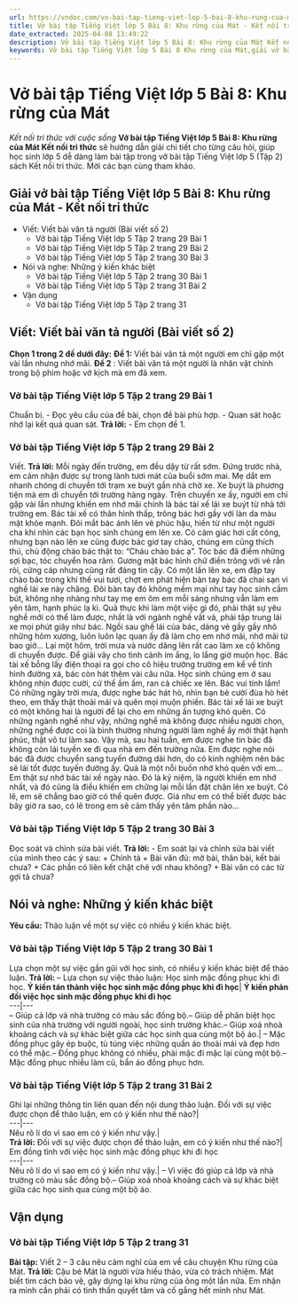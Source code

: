 ```yaml
---
url: https://vndoc.com/vo-bai-tap-tieng-viet-lop-5-bai-8-khu-rung-cua-mat-339519
title: Vở bài tập Tiếng Việt lớp 5 Bài 8: Khu rừng của Mát - Kết nối tri thức với cuộc sống - VnDoc.com
date_extracted: 2025-04-08 13:49:22
description: Vở bài tập Tiếng Việt lớp 5 Bài 8: Khu rừng của Mát Kết nối tri thức được biên soạn nhằm giúp các em HS nhanh chóng hiểu bài và đạt kết quả tốt trong học tập môn Tiếng Việt lớp 5 sách Kết nối tri thức mới.
keywords: Vở bài tập Tiếng Việt lớp 5 Bài 8 Khu rừng của Mát,giải vở bài tập tiếng việt 5 kết nối bài 8 tập 2,giải vbt tiếng tiếng 5 kết nối trang 29 tập 2,giải vbt tiếng việt 5 kết nối Khu rừng của Mát,vbt tiếng việt 5 kết nối tập 2,bài 8 Khu rừng của Mát
---
```


# Vở bài tập Tiếng Việt lớp 5 Bài 8: Khu rừng của Mát
 _Kết nối tri thức với cuộc sống_
**Vở bài tập Tiếng Việt lớp 5 Bài 8: Khu rừng của Mát Kết nối tri thức** sẽ hướng dẫn giải chi tiết cho từng câu hỏi, giúp học sinh lớp 5 dễ dàng làm bài tập trong vở bài tập Tiếng Việt lớp 5 \(Tập 2\)  sách Kết nối tri thức. Mời các bạn cùng tham khảo.
## Giải vở bài tập Tiếng Việt lớp 5 Bài 8: Khu rừng của Mát - Kết nối tri thức
  * Viết: Viết bài văn tả người \(Bài viết số 2\)
    * Vở bài tập Tiếng Việt lớp 5 Tập 2 trang 29 Bài 1
    * Vở bài tập Tiếng Việt lớp 5 Tập 2 trang 29 Bài 2
    * Vở bài tập Tiếng Việt lớp 5 Tập 2 trang 30 Bài 3
  * Nói và nghe: Những ý kiến khác biệt
    * Vở bài tập Tiếng Việt lớp 5 Tập 2 trang 30 Bài 1
    * Vở bài tập Tiếng Việt lớp 5 Tập 2 trang 31 Bài 2
  * Vận dụng
    * Vở bài tập Tiếng Việt lớp 5 Tập 2 trang 31

## Viết: Viết bài văn tả người \(Bài viết số 2\)
**Chọn 1 trong 2 đề dưới đây:**
**Đề 1:** Viết bài văn tả một người em chỉ gặp một vài lần nhưng nhớ mãi.
**Đề 2** : Viết bài văn tả một người là nhân vật chính trong bộ phim hoặc vở kịch mà em đã xem.
### Vở bài tập Tiếng Việt lớp 5 Tập 2 trang 29 Bài 1
Chuẩn bị.
\- Đọc yêu cầu của đề bài, chọn đề bài phù hợp.
\- Quan sát hoặc nhớ lại kết quả quan sát.
**Trả lời:**
\- Em chọn đề 1.
### Vở bài tập Tiếng Việt lớp 5 Tập 2 trang 29 Bài 2
Viết.
**Trả lời:**
Mỗi ngày đến trường, em đều dậy từ rất sớm. Đứng trước nhà, em cảm nhận được sự trong lành tươi mát của buổi sớm mai. Mẹ dắt em nhanh chóng di chuyển tới trạm xe buýt gần nhà chờ xe. Xe buýt là phương tiện mà em di chuyển tới trường hàng ngày. Trên chuyến xe ấy, người em chỉ gặp vài lần nhưng khiến em nhớ mãi chính là bác tài xế lái xe buýt từ nhà tới trường em.
Bác tài xế có thân hình thấp, trông bác hơi gầy với làn da màu mật khỏe mạnh. Đôi mắt bác ánh lên vẻ phúc hậu, hiền từ như một người cha khi nhìn các bạn học sinh chúng em lên xe. Có cảm giác hơi cất công, nhưng bạn nào lên xe cũng được bác giơ tay chào, chúng em cũng thích thú, chủ động chào bác thật to: “Cháu chào bác ạ”. Tóc bác đã điểm những sợi bạc, tóc chuyển hoa râm. Gương mặt bác hình chữ điền trông với vẻ rắn rỏi, cứng cáp nhưng cũng rất đáng tin cậy. Có một lần lên xe, em đập tay chào bác trong khí thế vui tươi, chợt em phát hiện bàn tay bác đã chai sạn vì nghề lái xe này chăng. Đôi bàn tay đó không mềm mại như tay học sinh cầm bút, không nhẹ nhàng như tay mẹ em ôm em mỗi sáng nhưng vẫn làm em yên tâm, hạnh phúc lạ kì. Quả thực khi làm một việc gì đó, phải thật sự yêu nghề mới có thể làm được, nhất là với ngành nghề vất vả, phải tập trung lái xe mọi phút giây như bác. Ngồi sau ghế lái của bác, dáng vẻ gầy gầy nhô những hõm xương, luôn luôn lạc quan ấy đã làm cho em nhớ mãi, nhớ mãi từ bao giờ…
Lại một hôm, trời mưa và nước dâng lên rất cao làm xe cộ không di chuyển được. Để giải vây cho tình cảnh im ắng, lo lắng giờ muộn học. Bác tài xế bỗng lấy điện thoại ra gọi cho cô hiệu trưởng trường em kể về tình hình đường xá, bác còn hát thêm vài câu nữa. Học sinh chúng em ở sau không nhịn được cười, cứ thế ầm ầm, ran cả chiếc xe lên. Bác vui tính lắm\! Có những ngày trời mưa, được nghe bác hát hò, nhìn bạn bè cười đùa hò hét theo, em thấy thật thoải mái và quên mọi muộn phiền.
Bác tài xế lái xe buýt có một không hai là người để lại cho em những ấn tượng khó quên. Có những ngành nghề như vậy, những nghề mà không được nhiều người chọn, những nghề được coi là bình thường nhưng người làm nghề ấy mới thật hạnh phúc, thật vô tư làm sao. Vậy mà, sau hai tuần, em được nghe tin bác đã không còn lái tuyến xe đi qua nhà em đến trường nữa. Em được nghe nói bác đã được chuyển sang tuyến đường dài hơn, do có kinh nghiệm nên bác sẽ lái tốt được tuyến đường ấy. Quả là một nỗi buồn nhớ khó quên với em…
Em thật sự nhớ bác tài xế ngày nào. Đó là kỷ niệm, là người khiến em nhớ nhất, và đó cũng là điều khiến em chững lại mỗi lần đặt chân lên xe buýt. Có lẽ, em sẽ chẳng bao giờ có thể quên được. Giá như em có thể biết được bác bây giờ ra sao, có lẽ trong em sẽ cảm thấy yên tâm phần nào…
### Vở bài tập Tiếng Việt lớp 5 Tập 2 trang 30 Bài 3
Đọc soát và chỉnh sửa bài viết.
**Trả lời:**
\- Em soát lại và chỉnh sửa bài viết của mình theo các ý sau:
\+ Chính tả
\+ Bài văn đủ: mở bài, thân bài, kết bài chưa?
\+ Các phần có liên kết chặt chẽ với nhau không?
\+ Bài văn có các từ gợi tả chưa?
## Nói và nghe: Những ý kiến khác biệt
**Yêu cầu:** Thảo luận về một sự việc có nhiều ý kiến khác biệt.
### Vở bài tập Tiếng Việt lớp 5 Tập 2 trang 30 Bài 1
Lựa chọn một sự việc gần gũi với học sinh, có nhiều ý kiến khác biệt để thảo luận.
**Trả lời:**
– Lựa chọn sự việc thảo luận: Học sinh mặc đồng phục khi đi học.
**Ý kiến tán thành việc học sinh mặc đồng phục khi đi học**| **Ý kiến phản đối việc học sinh mặc đồng phục khi đi học**  
---|---  
– Giúp cả lớp và nhà trường có màu sắc đồng bộ.– Giúp dễ phân biệt học sinh của nhà trường với người ngoài, học sinh trường khác.– Giúp xoá nhoà khoảng cách và sự khác biệt giữa các học sinh qua cùng một bộ áo.| – Mặc đồng phục gây ép buộc, tù túng việc những quần áo thoải mái và đẹp hơn có thể mặc.– Đồng phục không có nhiều, phải mặc đi mặc lại cùng một bộ.– Mặc đồng phục nhiều làm cũ, bẩn áo đồng phục hơn.  
### Vở bài tập Tiếng Việt lớp 5 Tập 2 trang 31 Bài 2
Ghi lại những thông tin liên quan đến nội dung thảo luận.
Đối với sự việc được chọn để thảo luận, em có ý kiến như thế nào?|   
---|---  
Nêu rõ lí do vì sao em có ý kiến như vậy.|   
**Trả lời:**
Đối với sự việc được chọn để thảo luận, em có ý kiến như thế nào?| Em đồng tình với việc học sinh mặc đồng phục khi đi học  
---|---  
Nêu rõ lí do vì sao em có ý kiến như vậy.| – Vì việc đó giúp cả lớp và nhà trường có màu sắc đồng bộ.– Giúp xoá nhoà khoảng cách và sự khác biệt giữa các học sinh qua cùng một bộ áo.  
## Vận dụng
### Vở bài tập Tiếng Việt lớp 5 Tập 2 trang 31
**Bài tập:** Viết 2 – 3 câu nêu cảm nghĩ của em về câu chuyện Khu rừng của Mát.
**Trả lời:**
Cậu bé Mát là người vừa hiếu thảo, vừa có trách nhiệm. Mát biết tìm cách bảo vệ, gây dựng lại khu rừng của ông một lần nữa. Em nhận ra mình cần phải có tinh thần quyết tâm và cố gắng hết mình như Mát.
